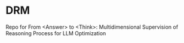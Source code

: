 # DRM
Repo for From &lt;Answer> to &lt;Think>: Multidimensional Supervision of Reasoning Process for LLM Optimization
